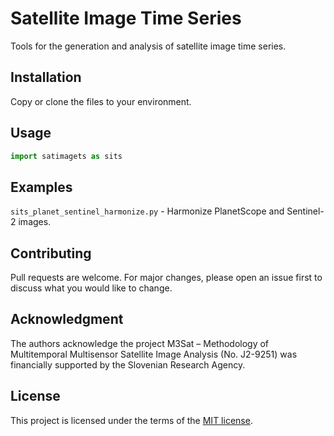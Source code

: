 # Satellite Image Time Series

Tools for the generation and analysis of satellite image time series.

## Installation

Copy or clone the files to your environment.

## Usage

```python
import satimagets as sits
```
## Examples

`sits_planet_sentinel_harmonize.py` - Harmonize PlanetScope and Sentinel-2 images.

## Contributing
Pull requests are welcome. For major changes, please open an issue first to discuss what you would like to change.

## Acknowledgment

The authors acknowledge the project M3Sat – Methodology of Multitemporal Multisensor Satellite Image Analysis (No. J2-9251) was financially supported by the Slovenian Research Agency.

## License
This project is licensed under the terms of the [MIT license](LICENSE).